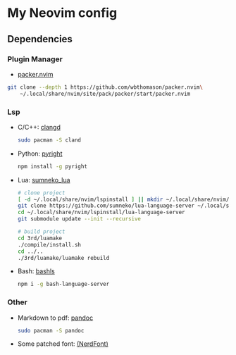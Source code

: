 # My Neovim config

## Dependencies

### Plugin Manager

* [packer.nvim](https://github.com/wbthomason/packer.nvim)
```bash
git clone --depth 1 https://github.com/wbthomason/packer.nvim\
    ~/.local/share/nvim/site/pack/packer/start/packer.nvim
```

### Lsp

* C/C++: [clangd](https://clangd.llvm.org/)
    ```bash
    sudo pacman -S cland
    ```
* Python: [pyright](https://github.com/microsoft/pyright)
    ```bash
    npm install -g pyright
    ```
* Lua: [sumneko_lua](https://github.com/sumneko/lua-language-server)
    ```bash
    # clone project
    [ -d ~/.local/share/nvim/lspinstall ] || mkdir ~/.local/share/nvim/lspinstall
    git clone https://github.com/sumneko/lua-language-server ~/.local/share/nvim/lspinstall
    cd ~/.local/share/nvim/lspinstall/lua-language-server
    git submodule update --init --recursive

    # build project
    cd 3rd/luamake
    ./compile/install.sh
    cd ../..
    ./3rd/luamake/luamake rebuild
    ```
* Bash: [bashls](https://github.com/bash-lsp/bash-language-server)
    ```bash
    npm i -g bash-language-server
    ```

### Other

* Markdown to pdf: [pandoc](https://pandoc.org/)
    ```bash
    sudo pacman -S pandoc
    ```
* Some patched font: [(NerdFont)](https://www.nerdfonts.com/)
